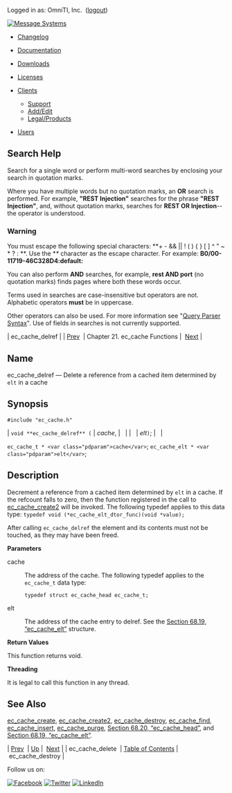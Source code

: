 Logged in as: OmniTI, Inc.  ([logout](https://support.messagesystems.com/logout.php))

[![Message Systems](https://support.messagesystems.com/images/ms-white205.png)](https://support.messagesystems.com/start.php) 

*   [Changelog](https://support.messagesystems.com/start.php?show=changelog)
*   [Documentation](https://support.messagesystems.com/docs/)
*   [Downloads](https://support.messagesystems.com/start.php)

*   [Licenses](https://support.messagesystems.com/license_summary.php)
*   <a href="">Clients</a>
    *   [Support](https://support.messagesystems.com/cs.php)
    *   [Add/Edit](https://support.messagesystems.com/edit_client.php)
    *   [Legal/Products](https://support.messagesystems.com/edit_products.php)
*   [Users](https://support.messagesystems.com/edit_customer.php)

## Search Help

Search for a single word or perform multi-word searches by enclosing your search in quotation marks.

Where you have multiple words but no quotation marks, an **OR** search is performed. For example, **"REST Injection"** searches for the phrase **"REST Injection"**, and, without quotation marks, searches for **REST OR Injection**--the operator is understood.

### Warning

You must escape the following special characters: **+ - && || ! ( ) { } [ ] ^ " ~ * ? : \**. Use the **\** character as the escape character. For example: **B0/00-11719-46C328D4\:default\:**

You can also perform **AND** searches, for example, **rest AND port** (no quotation marks) finds pages where both these words occur.

Terms used in searches are case-insensitive but operators are not. Alphabetic operators **must** be in uppercase.

Other operators can also be used. For more information see "[Query Parser Syntax](https://lucene.apache.org/core/old_versioned_docs/versions/3_0_0/queryparsersyntax.html)". Use of fields in searches is not currently supported.

| ec_cache_delref |
| [Prev](apis.ec_cache_delete.php)  | Chapter 21. ec_cache Functions |  [Next](apis.ec_cache_destroy.php) |

<a name="apis.ec_cache_delref"></a>
## Name

ec_cache_delref — Delete a reference from a cached item determined by `elt` in a cache

## Synopsis

`#include "ec_cache.h"`

| `void **ec_cache_delref** (` | <var class="pdparam">cache</var>, |   |
|   | <var class="pdparam">elt</var>`)`; |   |

`ec_cache_t * <var class="pdparam">cache</var>`;
`ec_cache_elt * <var class="pdparam">elt</var>`;<a name="idp23236896"></a>
## Description

Decrement a reference from a cached item determined by `elt` in a cache. If the refcount falls to zero, then the function registered in the call to [ec_cache_create2](apis.ec_cache_create2.php "ec_cache_create2") will be invoked. The following typedef applies to this data type: `typedef void (*ec_cache_elt_dtor_func)(void *value);`

After calling `ec_cache_delref` the element and its contents must not be touched, as they may have been freed.

**Parameters**

<dl class="variablelist">

<dt>cache</dt>

<dd>

The address of the cache. The following typedef applies to the `ec_cache_t` data type:

`typedef struct ec_cache_head ec_cache_t;`

</dd>

<dt>elt</dt>

<dd>

The address of the cache entry to delref. See the [Section 68.19, “ec_cache_elt”](structs.ec_cache_elt.php "68.19. ec_cache_elt") structure.

</dd>

</dl>

**Return Values**

This function returns void.

**Threading**

It is legal to call this function in any thread.

<a name="idp23249664"></a>
## See Also

[ec_cache_create](apis.ec_cache_create.php "ec_cache_create"), [ec_cache_create2](apis.ec_cache_create2.php "ec_cache_create2"), [ec_cache_destroy](apis.ec_cache_destroy.php "ec_cache_destroy"), [ec_cache_find](apis.ec_cache_find.php "ec_cache_find"), [ec_cache_insert](apis.ec_cache_insert.php "ec_cache_insert"), [ec_cache_purge](apis.ec_cache_purge.php "ec_cache_purge"), [Section 68.20, “ec_cache_head”](structs.ec_cache_head.php "68.20. ec_cache_head"), and [Section 68.19, “ec_cache_elt”](structs.ec_cache_elt.php "68.19. ec_cache_elt").

| [Prev](apis.ec_cache_delete.php)  | [Up](eccache.php) |  [Next](apis.ec_cache_destroy.php) |
| ec_cache_delete  | [Table of Contents](index.php) |  ec_cache_destroy |

Follow us on:

[![Facebook](https://support.messagesystems.com/images/icon-facebook.png)](http://www.facebook.com/messagesystems) [![Twitter](https://support.messagesystems.com/images/icon-twitter.png)](http://twitter.com/#!/MessageSystems) [![LinkedIn](https://support.messagesystems.com/images/icon-linkedin.png)](http://www.linkedin.com/company/message-systems)
